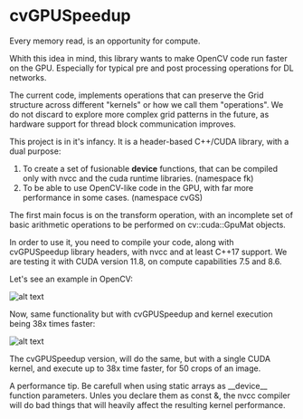 # cvGPUSpeedup

Every memory read, is an opportunity for compute.

Whith this idea in mind, this library wants to make OpenCV code run faster on the GPU. Especially for typical pre and post processing operations for DL networks.

The current code, implements operations that can preserve the Grid structure across different "kernels" or how we call them "operations". We do not discard to explore more complex grid patterns in the future, as hardware support for thread block communication improves.

This project is in it's infancy. It is a header-based C++/CUDA library, with a dual purpose:
1. To create a set of fusionable __device__ functions, that can be compiled only with nvcc and the cuda runtime libraries. (namespace fk) 
2. To be able to use OpenCV-like code in the GPU, with far more performance in some cases. (namespace cvGS)

The first main focus is on the transform operation, with an incomplete set of basic arithmetic operations to be performed on cv::cuda::GpuMat objects.

In order to use it, you need to compile your code, along with cvGPUSpeedup library headers, with nvcc and at least C++17 support. We are testing it with CUDA version 11.8, on compute capabilities 7.5 and 8.6.

Let's see an example in OpenCV:

![alt text](https://github.com/morousg/cvGPUSpeedup/blob/98a268319b97955bf6d1fe0f3a611e0ea82f9d7d/OpenCVversion.png)

Now, same functionality but with cvGPUSpeedup and kernel execution being 38x times faster:

![alt text](https://github.com/morousg/cvGPUSpeedup/blob/98a268319b97955bf6d1fe0f3a611e0ea82f9d7d/cvGPUSpeedupVersion.png)

The cvGPUSpeedup version, will do the same, but with a single CUDA kernel, and execute up to 38x time faster, for 50 crops of an image.

A performance tip. Be carefull when using static arrays as \_\_device\_\_ function parameters. Unles you declare them as const &, the nvcc compiler will do bad things that will heavily affect the resulting kernel performance.
